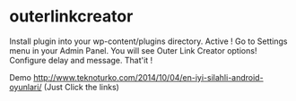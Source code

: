 outerlinkcreator
================
Install plugin into your wp-content/plugins directory.
Active !
Go to Settings menu in your Admin Panel.
You will see Outer Link Creator options!
Configure delay and message.
That'it !

Demo http://www.teknoturko.com/2014/10/04/en-iyi-silahli-android-oyunlari/ (Just Click the links)
